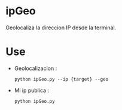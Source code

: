 # ipGeo
Geolocaliza la direccion IP desde la terminal.

# Use 
* Geolocalizacion :
  
      python ipGeo.py --ip {target} --geo

* Mi ip publica :
  
      python ipGeo.py
